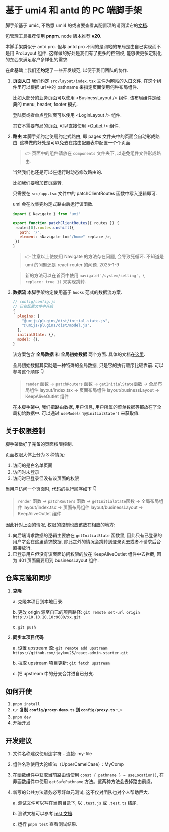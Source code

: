 # 基于 umi4 和 antd 的 PC 端脚手架

脚手架基于 umi4, 不熟悉 umi4 的或者要查看其配置项的请阅读它的[文档](https://umijs.org/docs/guides/getting-started).

包管理工具推荐使用 **pnpm**. node 版本推荐 **v20**.

本脚手架类似于 antd pro. 但与 antd pro 不同的是网站的布局是由自已实现而不是用 ProLayout 组件. 这样做的好处是我们有了更多的控制权, 能够做更多定制化的东西来满足客户多样化的需求.

在此基础上我们还**约定**了一些开发规范, 以便于我们团队的协作.

1. **页面入口**
    我们约定 `src/layout/index.tsx` 文件为网站的入口文件. 在这个组件里可以根据 url 中的 pathname 来指定页面使用何种布局组件.
   
    比如大部分的业务页面可以使用 \<BusinessLayout /> 组件. 该布局组件是经典的 menu, header, footer 模式.
   
    登陆页或者单点登陆页可以使用 \<LoginLayout /> 组件.
   
    其它不需要布局的页面, 可以直接使用 \<[Outlet](https://umijs.org/docs/guides/routes#routes) /> 组件.
   
2. **路由**
   本脚手架约定使用约定式路由, 即 pages 文件夹中的页面会自动形成路由. 这样做的好处是可以免去在路由配置表中配置一个个页面.

   > 👉 页面中的组件请放在 `components` 文件夹下, 以避免组件文件形成路由.
   
   当然我们也还是可以在运行时动态修改路由的. 
   
   比如我们要增加首页跳转.
   
   只需要在 `src/app.tsx` 文件中的 patchClientRoutes 函数中写入逻辑即可.
   
   umi 会在收集完约定式路由后运行该函数.
   
   ```js
   import { Navigate } from 'umi'

   export function patchClientRoutes({ routes }) {
    routes[0].routes.unshift({
      path: '/',
      element: <Navigate to="/home" replace />,
    })
   }
   ```
   > 👉 注意以上使使用 Navigate 的方法存在问题, 会导致死循环. 不知道是 umi 的问题还是 react-router 的问题. 2025-1-9

   > 新的方法可以在首页中使用 `navigate('/system/setting', { replace: true })` 来实现跳转.

3. **数据流**
   本脚手架约定使用基于 `hooks` 范式的数据流方案.
   
   ```js
   // config/config.js
   // 已在配置文件中开启
   {
     plugins: [
       "@umijs/plugins/dist/initial-state.js",
       "@umijs/plugins/dist/model.js",
     ],
     initialState: {},
     model: {},
   }
   ```

   该方案包含 **全局数据** 和 **全局初始数据** 两个方面. 具体的文档在[这里](https://umijs.org/docs/max/data-flow#%E5%BC%80%E5%A7%8B%E4%BD%BF%E7%94%A8).
   
   全局初始数据其实就是一种特殊的全局数据, 只是它的执行顺序比较靠前. 可以参考这个顺序 👇
   
   > `render` 函数 -> `patchRouters` 函数 -> `getInitialState`函数 -> 全局布局组件 layout/index.tsx -> 页面布局组件 layout/businessLayout -> KeepAliveOutlet 组件
   
   在本脚手架中, 我们把路由数据, 用户信息, 用户所属的菜单数据等都放在了全局初始数据中. 可以通过 `useModel('@@initialState')` 来获取值.
   
## 关于权限控制

脚手架做好了完备的页面权限控制.

页面权限大体上分为 3 种情况:

1. 访问的是白名单页面
2. 访问时未登录
3. 访问时已登录但没有该页面的权限

当用户访问一个页面时, 代码的执行顺序如下 👇
> `render` 函数 -> `patchRouters` 函数 -> `getInitialState`函数 -> 全局布局组件 layout/index.tsx -> 页面布局组件 layout/businessLayout -> KeepAliveOutlet 组件

因此针对上面的情况, 权限的控制也应该放在相应的地方:

1. 向后端请求数据的逻辑主要放在 `getInitialState` 函数里, 因此只有已登录的用户才会在这里请求数据, 除此之外的情况会跳转到登录页去或者不请求后台直接放行.
2. 已登录用户但没有该页面访问权限的放在 KeepAliveOutlet 组件中去拦截, 因为 401 页面需要用到 businessLayout 组件.

## 仓库克隆和同步

1. **克隆**

    a. 克隆本项目到本地目录.

    b. 更改 origin 源至自已的项目路径: `git remote set-url origin http://10.10.10.10:9080/xx.git`

    c. `git push`

2. **同步本项目代码**

    a. 设置 upstream 源: `git remote add upstream https://github.com/jaykou25/react-admin-starter.git`

    b. 拉取 upstream 项目更新: `git fetch upstream`

    c. 把 upstream 中的分支合并进自已分支.

## 如何开使

1. `pnpm install`
2. 👉 **复制 `config/proxy-demo.ts` 到 `config/proxy.ts`** 👈
3. `pnpm dev`
4. 开始开发

## 开发建议

1. 文件名称建议使用连字符 `-` 连接: my-file
2. 组件名称使用大驼峰法（UpperCamelCase）：MyComp
3. 在函数组件中获取当前路由请使用 `const { pathname } = useLocation()`, 在非函数组件中使用 `getSafePathname` 方法。这两种方法会去掉路由前缀。
4. 新写的公共方法请务必写好单元测试, 这不仅对团队也对个人帮助巨大.

    a. 测试文件可以写在当前目录下, 以 `.test.js` 或 `.test.ts` 结尾.

    b. 测试文档可以参考 [jest 文档](https://jestjs.io/zh-Hans/docs/using-matchers).

    c. 运行 `pnpm test` 查看测试结果.

